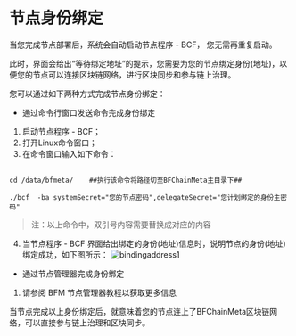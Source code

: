 # 节点身份绑定

当您完成节点部署后，系统会自动启动节点程序 - BCF， 您无需再重复启动。

此时，界面会给出“等待绑定地址”的提示，您需要为您的节点绑定身份(地址)，以便您的节点可以连接区块链网络，进行区块同步和参与链上治理。

您可以通过如下两种方式完成节点身份绑定：

- 通过命令行窗口发送命令完成身份绑定

1. 启动节点程序 - BCF；
2. 打开Linux命令窗口；
3. 在命令窗口输入如下命令：

```

cd /data/bfmeta/    ##执行该命令将路径切至BFChainMeta主目录下##

./bcf  -ba systemSecret="您的节点密码",delegateSecret="您计划绑定的身份主密码"

```

> 注：以上命令中，双引号内容需要替换成对应的内容

4. 当节点程序 - BCF 界面给出绑定的身份(地址)信息时，说明节点的身份(地址)绑定成功，如下图所示：
![bindingaddress1](./images/bindingaddress1.png)


- 通过节点管理器完成身份绑定

1. 请参阅 BFM 节点管理器教程以获取更多信息


当节点完成以上身份绑定后，就意味着您的节点连上了BFChainMeta区块链网络，可以直接参与链上治理和区块同步。
